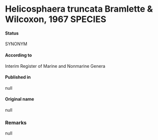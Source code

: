 Helicosphaera truncata Bramlette & Wilcoxon, 1967 SPECIES
=======

#### Status
SYNONYM

#### According to
Interim Register of Marine and Nonmarine Genera

#### Published in
null

#### Original name
null

### Remarks
null